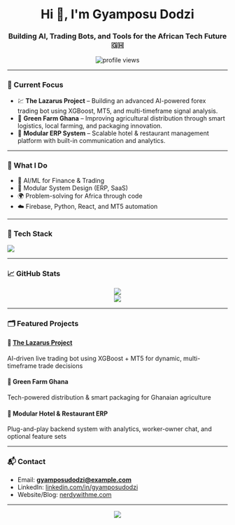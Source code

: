 <h1 align="center">Hi 👋, I'm Gyamposu Dodzi</h1>
<h3 align="center">Building AI, Trading Bots, and Tools for the African Tech Future 🇬🇭</h3>

<p align="center">
  <img src="https://komarev.com/ghpvc/?username=gyamposudodzi&label=Profile+Views&color=blue&style=flat" alt="profile views" />
</p>

---

### 🔭 Current Focus
- 💹 **The Lazarus Project** – Building an advanced AI-powered forex trading bot using XGBoost, MT5, and multi-timeframe signal analysis.
- 🌾 **Green Farm Ghana** – Improving agricultural distribution through smart logistics, local farming, and packaging innovation.
- 🏨 **Modular ERP System** – Scalable hotel & restaurant management platform with built-in communication and analytics.

---

### 💼 What I Do
- 🧠 AI/ML for Finance & Trading
- 🧩 Modular System Design (ERP, SaaS)
- 🌍 Problem-solving for Africa through code
- ☁️ Firebase, Python, React, and MT5 automation

---

### 🧰 Tech Stack

<p align="left">
  <img src="https://skillicons.dev/icons?i=python,react,firebase,js,html,css,tailwind,git,github,linux,postman" />
</p>

---

### 📈 GitHub Stats

<p align="center">
  <img src="https://github-readme-stats.vercel.app/api?username=gyamposudodzi&show_icons=true&theme=radical" />
  <br />
  <img src="https://github-readme-streak-stats.herokuapp.com/?user=gyamposudodzi&theme=radical" />
</p>

---

### 🗂️ Featured Projects

#### 🔹 [The Lazarus Project](https://github.com/gyamposudodzi)  
AI-driven live trading bot using XGBoost + MT5 for dynamic, multi-timeframe trade decisions

#### 🔹 Green Farm Ghana  
Tech-powered distribution & smart packaging for Ghanaian agriculture

#### 🔹 Modular Hotel & Restaurant ERP  
Plug-and-play backend system with analytics, worker-owner chat, and optional feature sets

---

### 📬 Contact

- Email: **gyamposudodzi@example.com**
- LinkedIn: [linkedin.com/in/gyamposudodzi](https://linkedin.com/in/gyamposudodzi)
- Website/Blog: [nerdywithme.com](https://nerdywithme.com)

---

<p align="center">
  <img src="https://quotes-github-readme.vercel.app/api?type=horizontal&theme=radical" />
</p>


<!---
gyamposudodzi/gyamposudodzi is a ✨ special ✨ repository because its `README.md` (this file) appears on your GitHub profile.
You can click the Preview link to take a look at your changes.
--->
